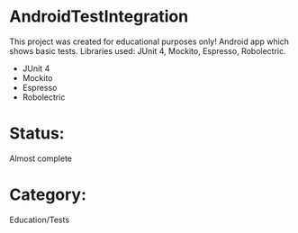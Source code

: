 # AndroidTestIntegration
This project was created for educational purposes only! Android app which shows basic tests. Libraries used: JUnit 4, Mockito, Espresso, Robolectric.
<ul>
<li>JUnit 4</li>
<li>Mockito</li>
<li>Espresso</li>
<li>Robolectric</li>
</ul>
<h1>Status:</h1>
Almost complete
<h1>Category:</h1>
Education/Tests

